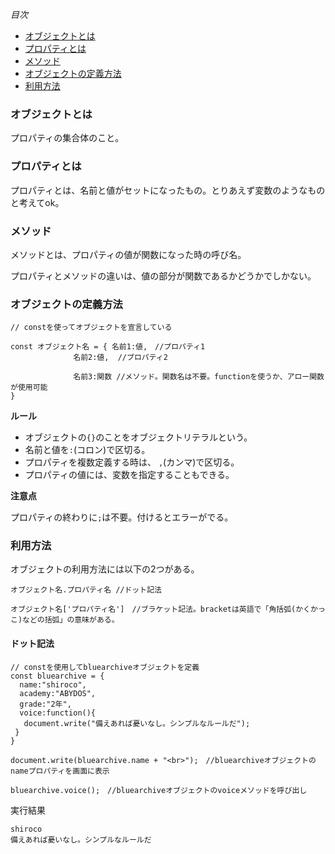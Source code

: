 *目次*
* [オブジェクトとは](#オブジェクトとは)
* [プロパティとは](#プロパティとは)
* [メソッド](#メソッド)
* [オブジェクトの定義方法](#オブジェクトの定義方法)
* [利用方法](#利用方法)

### オブジェクトとは

プロパティの集合体のこと。

### プロパティとは

プロパティとは、名前と値がセットになったもの。とりあえず変数のようなものと考えてok。

### メソッド

メソッドとは、プロパティの値が関数になった時の呼び名。

プロパティとメソッドの違いは、値の部分が関数であるかどうかでしかない。

### オブジェクトの定義方法

```
// constを使ってオブジェクトを宣言している

const オブジェクト名 = { 名前1:値,　//プロパティ1　
              名前2:値,  //プロパティ2

              名前3:関数 //メソッド。関数名は不要。functionを使うか、アロー関数が使用可能
}
```

**ルール**

* オブジェクトの`{}`のことをオブジェクトリテラルという。
* 名前と値を`:`(コロン)で区切る。
* プロパティを複数定義する時は、 `,`(カンマ)で区切る。
* プロパティの値には、変数を指定することもできる。

**注意点**

プロパティの終わりに`;`は不要。付けるとエラーがでる。

### 利用方法

オブジェクトの利用方法には以下の2つがある。

```
オブジェクト名.プロパティ名 //ドット記法

オブジェクト名['プロパティ名']　//ブラケット記法。bracketは英語で「角括弧(かくかっこ)などの括弧」の意味がある。
```

#### ドット記法

```
// constを使用してbluearchiveオブジェクトを定義
const bluearchive = {
  name:"shiroco",
  academy:"ABYDOS",
  grade:"2年",
  voice:function(){
   document.write("備えあれば憂いなし。シンプルなルールだ");
 } 
}

document.write(bluearchive.name + "<br>");　//bluearchiveオブジェクトのnameプロパティを画面に表示

bluearchive.voice();　//bluearchiveオブジェクトのvoiceメソッドを呼び出し
```

実行結果
```
shiroco
備えあれば憂いなし。シンプルなルールだ 
```
